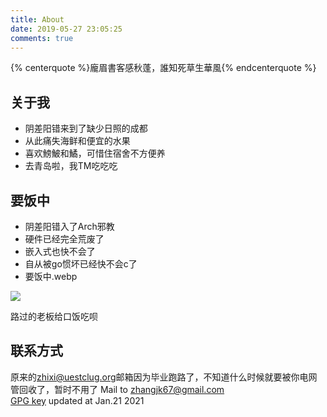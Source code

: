 ```yaml
---
title: About
date: 2019-05-27 23:05:25
comments: true
---
```


{% centerquote %}龐眉書客感秋蓬，誰知死草生華風{% endcenterquote %}

## 关于我

- 阴差阳错来到了缺少日照的成都
- 从此痛失海鲜和便宜的水果
- 喜欢鰟鮍和鱊，可惜住宿舍不方便养
- 去青岛啦，我TM吃吃吃

## 要饭中

- 阴差阳错入了Arch邪教
- 硬件已经完全荒废了
- 嵌入式也快不会了
- 自从被go惯坏已经快不会c了
- 要饭中.webp

![](/uploads/yaofan.webp)

路过的老板给口饭吃呗

## 联系方式

原来的<zhixi@uestclug.org>邮箱因为毕业跑路了，不知道什么时候就要被你电网管回收了，暂时不用了
Mail to <zhangjk67@gmail.com>  
[GPG key](https://gist.github.com/Archaeoraptor/061339607f40960d7a64008a51fdc7c5) updated at Jan.21 2021
